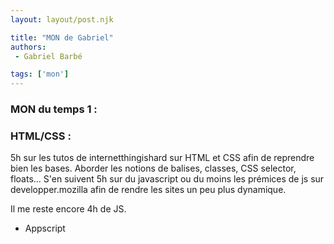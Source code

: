 ```yaml
---
layout: layout/post.njk

title: "MON de Gabriel"
authors:
 - Gabriel Barbé

tags: ['mon']
---
```


<!-- Début Résumé -->

### MON du temps 1 : 
### HTML/CSS :
5h sur les tutos de internetthingishard sur HTML et CSS afin de reprendre bien les bases. Aborder les notions de balises, classes, CSS selector, floats...
S'en suivent 5h sur du javascript ou du moins les prémices de js sur developper.mozilla afin de rendre les sites un peu plus dynamique. 

Il me reste encore 4h de JS. 

- Appscript

<!-- Début Résumé -->
